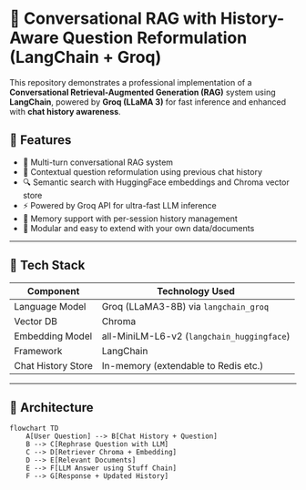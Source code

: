# 🧠 Conversational RAG with History-Aware Question Reformulation (LangChain + Groq)

This repository demonstrates a professional implementation of a **Conversational Retrieval-Augmented Generation (RAG)** system using **LangChain**, powered by **Groq (LLaMA 3)** for fast inference and enhanced with **chat history awareness**.

## 🚀 Features

- 💬 Multi-turn conversational RAG system  
- 🧠 Contextual question reformulation using previous chat history  
- 🔍 Semantic search with HuggingFace embeddings and Chroma vector store  
- ⚡ Powered by Groq API for ultra-fast LLM inference  
- 🧾 Memory support with per-session history management  
- 🔧 Modular and easy to extend with your own data/documents  

---

## 🧱 Tech Stack

| Component         | Technology Used                      |
|------------------|--------------------------------------|
| Language Model    | Groq (LLaMA3-8B) via `langchain_groq` |
| Vector DB         | Chroma                              |
| Embedding Model   | all-MiniLM-L6-v2 (`langchain_huggingface`) |
| Framework         | LangChain                           |
| Chat History Store| In-memory (extendable to Redis etc.)|

---

## 🧩 Architecture

```mermaid
flowchart TD
    A[User Question] --> B[Chat History + Question]
    B --> C[Rephrase Question with LLM]
    C --> D[Retriever Chroma + Embedding]
    D --> E[Relevant Documents]
    E --> F[LLM Answer using Stuff Chain]
    F --> G[Response + Updated History]
